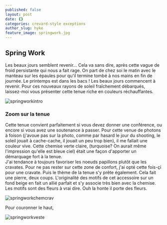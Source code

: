 ```yaml
---
published: false
layout: post
date: {}
categories: crevard-style exceptions
author_slug: hyke
feature_image: springwork.jpg
---
```

## Spring Work

Les beaux jours semblent revenir... Cela va sans dire, après cette vague de froid persistante qui nous a fait rage. On part de chez soi le matin avec le manteau sur les épaules pour qu'il termine tombé à nos mains en fin de journée. Le printemps est dans les bacs ! Les beaux jours commencent à revenir. Pour ces nouveaux rayons de soleil fraîchement débarqués, laissez-moi vous présenter cette tenue riche en couleurs réchauffantes.

![springworkintro]({{site.url}}/{{site.baseurl}}img/springworkintro.jpg)

### Zoom sur la tenue

Cette tenue convient parfaitement si vous devez donner une conférence, ou encore si vous avez une soutenance à passer. Pour cette venue de photons à foison (j'avoue pas sur la photo, comme par hasard le jour du shooting, le soleil jouait à cache-cache, il jouait un peu trop bien), il me fallait une couleur vive. Cette chemise verte claire, (turquoise? On aurait même l'impression qu'elle est bleue ciel) était une façon d'apporter un démarquage fort à la tenue.  
J'ai tendance à toujours favoriser les noeuds papillons plutôt que les cravates. Pour ne pas rester sur cette zone de confort, j'ai opté cette fois-çi pour une cravate. Puis le thème de la tenue s'y prête également. Cela fait une pierre, deux coups. L'originalité des motifs de cet accessoire sur un fond beige en fait un allié parfait et s'y associe très bien avec la chemise. Les motifs sont des fleurs à vrai dire. Ouh la honte il porte des fleurs.

![springworkchemcrav]({{site.url}}/{{site.baseurl}}img/springworkchemcrav.jpg)

Pour couronner le haut, 

![springworkveste]({{site.url}}/{{site.baseurl}}img/springworkveste.png)